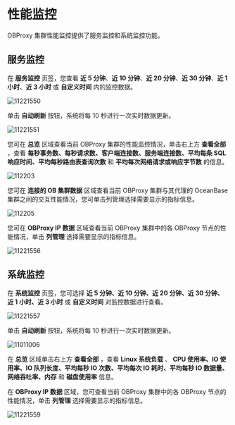 性能监控
===================================

OBProxy 集群性能监控提供了服务监控和系统监控功能。

**服务监控**
-----------------------------

在 **服务监控** 页签，您查看 **近 5 分钟**、**近 10 分钟**、**近 20 分钟**、**近 30 分钟**、**近 1 小时**、**近 3 小时** 或 **自定义时间** 内的监控数据。

![11221550](https://obbusiness-private.oss-cn-shanghai.aliyuncs.com/doc/img/ocp/401/obproxy%E6%80%A7%E8%83%BD%E7%9B%91%E6%8E%A71.png)

单击 **自动刷新** 按钮，系统将每 10 秒进行一次实时数据更新。

![11221551](https://obbusiness-private.oss-cn-shanghai.aliyuncs.com/doc/img/ocp/401/obproxy%E8%87%AA%E5%8A%A8%E5%88%B7%E6%96%B01.png)

您可在 **总览** 区域查看当前 OBProxy 集群的性能监控情况，单击右上方 **查看全部** ，查看 **每秒事务数、每秒请求数、客户端连接数、服务端连接数、平均每条 SQL 响应时间、平均每秒路由表查询次数** 和 **平均每次网络请求或响应字节数** 的信息。

![112203](https://obbusiness-private.oss-cn-shanghai.aliyuncs.com/doc/img/ocp/401/%E6%95%B0%E6%8D%AE%E6%80%BB%E8%A7%881.png)

您可在 **连接的 OB 集群数据** 区域查看当前 OBProxy 集群与其代理的 OceanBase 集群之间的交互性能情况，您可单击列管理选择需要显示的指标信息。

![112205](https://obbusiness-private.oss-cn-shanghai.aliyuncs.com/doc/img/ocp/401/%E8%BF%9E%E6%8E%A5%E7%9A%84ob%E9%9B%86%E7%BE%A4%E6%95%B0%E6%8D%AE1.png)

您可在 **OBProxy IP 数据** 区域查看当前 OBProxy 集群中的各 OBProxy 节点的性能情况，单击 **列管理** 选择需要显示的指标信息。

![11221556](https://obbusiness-private.oss-cn-shanghai.aliyuncs.com/doc/img/ocp/401/IP%E6%95%B0%E6%8D%AE1.png)

**系统监控**
-----------------------------

在 **系统监控** 页签，您可选择 **近 5 分钟、近 10 分钟、近 20 分钟、近 30 分钟、近 1 小时、近 3 小时** 或 **自定义时间** 对监控数据进行查看。

![11221557](https://obbusiness-private.oss-cn-shanghai.aliyuncs.com/doc/img/ocp/401/obproxy%E6%80%A7%E8%83%BD%E7%9B%91%E6%8E%A71.png)

单击 **自动刷新** 按钮，系统将每 10 秒进行一次实时数据更新。

![11011006](https://obbusiness-private.oss-cn-shanghai.aliyuncs.com/doc/img/ocp/401/%E7%B3%BB%E7%BB%9F%E7%9B%91%E6%8E%A7%E8%87%AA%E5%8A%A8%E6%9B%B4%E6%96%B01.png)

在 **总览** 区域单击右上方 **查看全部** ，查看 **Linux 系统负载** 、 **CPU 使用率、IO 使用率、IO 队列长度、平均每秒 IO 次数、平均每次 IO 耗时、平均每秒 IO 数据量、网络吞吐率、内存** 和 **磁盘使用率** 信息。

在 **OBProxy IP 数据** 区域，您可查看当前 OBProxy 集群中的各 OBProxy 节点的性能情况，单击 **列管理** 选择需要显示的指标信息。

![11221559](https://obbusiness-private.oss-cn-shanghai.aliyuncs.com/doc/img/ocp/401/obproxyIP%E6%95%B0%E6%8D%AE-1-1.png)
